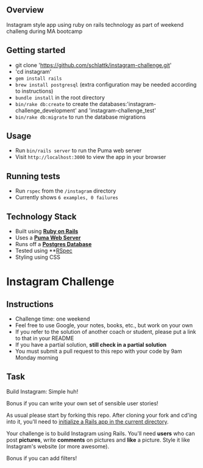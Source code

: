 
## Overview

Instagram style app using ruby on rails technology as part of weekend challeng during MA bootcamp

## Getting started

- git clone 'https://github.com/schlattk/instagram-challenge.git'
- 'cd instagram'
- `gem install rails`
- `brew install postgresql` (extra configuration may be needed according to instructions)
- `bundle install` in the root directory
- `bin/rake db:create` to create the databases:'instagram-challenge_development' and 'instagram-challenge_test'
- `bin/rake db:migrate` to run the database migrations


## Usage
- Run `bin/rails server` to run the Puma web server
- Visit `http://localhost:3000` to view the app in your browser

## Running tests
- Run `rspec` from the `/instagram` directory
- Currently shows `6 examples, 0 failures`

## Technology Stack
* Built using **[Ruby on Rails](http://rubyonrails.org/)**
* Uses a **[Puma Web Server](http://puma.io/)**
* Runs off a **[Postgres Database](https://www.postgresql.org/)**
* Tested using **[RSpec](http://rspec.info/)
* Styling using CSS

Instagram Challenge
===================

Instructions
-------
* Challenge time: one weekend
* Feel free to use Google, your notes, books, etc., but work on your own
* If you refer to the solution of another coach or student, please put a link to that in your README
* If you have a partial solution, **still check in a partial solution**
* You must submit a pull request to this repo with your code by 9am Monday morning

Task
-----

Build Instagram: Simple huh!

Bonus if you can write your own set of sensible user stories!

As usual please start by forking this repo. After cloning your fork and cd'ing into it, you'll need to [initialize a Rails app in the current directory](http://blog.jasonmeridth.com/posts/create-rails-application-in-current-directory/).

Your challenge is to build Instagram using Rails. You'll need **users** who can post **pictures**, write **comments** on pictures and **like** a picture. Style it like Instagram's website (or more awesome).

Bonus if you can add filters!
